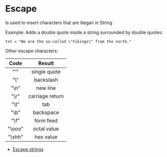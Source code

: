 # Escape

Is used to insert characters that are illegan in String

Example:
Adds a double quote inside a string surrounded by double quotes:
```
txt = "We are the so-called \"Vikings\" from the north."
```

Other escape characters:

| Code | Result  |
| :---:   | :-: |
|"\'"       | single quote |
|"\\"       |backslash  |
|"\n"       |new line  |
|"\r"       | carriage return |
|"\t"       |tab  |
|"\b"       | backspace |
|"\f"       | form feed |
|"\ooo"     |octal value  |
|"\xhh"     |hex value  |

- [Escape strings](https://www.w3schools.com/python/python_strings_escape.asp)
